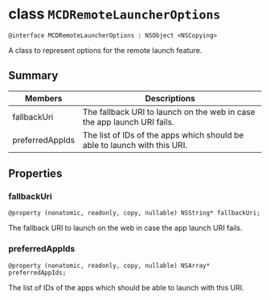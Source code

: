 # class `MCDRemoteLauncherOptions` 

```
@interface MCDRemoteLauncherOptions : NSObject <NSCopying>
```  

A class to represent options for the remote launch feature.

## Summary

 Members                        | Descriptions                                
--------------------------------|---------------------------------------------
fallbackUri | The fallback URI to launch on the web in case the app launch URI fails.
preferredAppIds | The list of IDs of the apps which should be able to launch with this URI.

## Properties

### fallbackUri
`@property (nonatomic, readonly, copy, nullable) NSString* fallbackUri;`

The fallback URI to launch on the web in case the app launch URI fails.

### preferredAppIds
`@property (nonatomic, readonly, copy, nullable) NSArray* preferredAppIds;`

The list of IDs of the apps which should be able to launch with this URI.